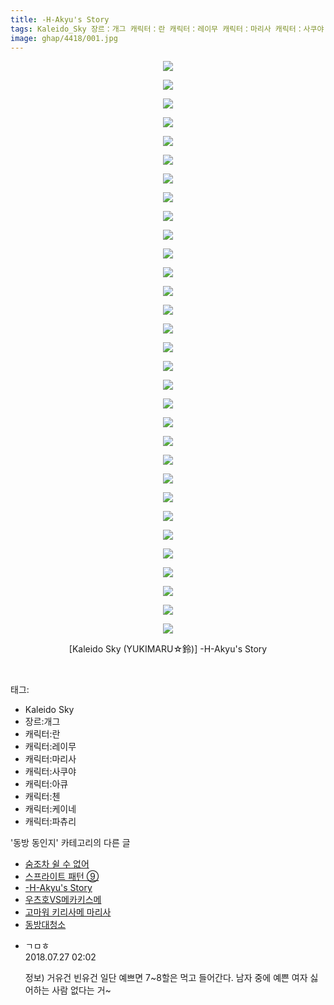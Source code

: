 ```yaml
---
title: -H-Akyu's Story
tags: Kaleido_Sky 장르：개그 캐릭터：란 캐릭터：레이무 캐릭터：마리사 캐릭터：사쿠야 캐릭터：아큐 캐릭터：첸 캐릭터：케이네 캐릭터：파츄리 YUKIMARU☆鈴 동방_동인지
image: ghap/4418/001.jpg
---
```

<div class="article">
<p style="text-align: center; clear: none; float: none;"><img src="{{ site.nasurl }}/ghap/4418/001.jpg"/></p>
<p style="text-align: center; clear: none; float: none;"><img src="{{ site.nasurl }}/ghap/4418/002.jpg"/></p>
<p style="text-align: center; clear: none; float: none;"><img src="{{ site.nasurl }}/ghap/4418/003.jpg"/></p>
<p style="text-align: center; clear: none; float: none;"><img src="{{ site.nasurl }}/ghap/4418/004.jpg"/></p>
<p style="text-align: center; clear: none; float: none;"><img src="{{ site.nasurl }}/ghap/4418/005.jpg"/></p>
<p style="text-align: center; clear: none; float: none;"><img src="{{ site.nasurl }}/ghap/4418/006.jpg"/></p>
<p style="text-align: center; clear: none; float: none;"><img src="{{ site.nasurl }}/ghap/4418/007.jpg"/></p>
<p style="text-align: center; clear: none; float: none;"><img src="{{ site.nasurl }}/ghap/4418/008.jpg"/></p>
<p style="text-align: center; clear: none; float: none;"><img src="{{ site.nasurl }}/ghap/4418/009.jpg"/></p>
<p style="text-align: center; clear: none; float: none;"><img src="{{ site.nasurl }}/ghap/4418/010.jpg"/></p>
<p style="text-align: center; clear: none; float: none;"><img src="{{ site.nasurl }}/ghap/4418/011.jpg"/></p>
<p style="text-align: center; clear: none; float: none;"><img src="{{ site.nasurl }}/ghap/4418/012.jpg"/></p>
<p style="text-align: center; clear: none; float: none;"><img src="{{ site.nasurl }}/ghap/4418/013.jpg"/></p>
<p style="text-align: center; clear: none; float: none;"><img src="{{ site.nasurl }}/ghap/4418/014.jpg"/></p>
<p style="text-align: center; clear: none; float: none;"><img src="{{ site.nasurl }}/ghap/4418/015.jpg"/></p>
<p style="text-align: center; clear: none; float: none;"><img src="{{ site.nasurl }}/ghap/4418/016.jpg"/></p>
<p style="text-align: center; clear: none; float: none;"><img src="{{ site.nasurl }}/ghap/4418/017.jpg"/></p>
<p style="text-align: center; clear: none; float: none;"><img src="{{ site.nasurl }}/ghap/4418/018.jpg"/></p>
<p style="text-align: center; clear: none; float: none;"><img src="{{ site.nasurl }}/ghap/4418/019.jpg"/></p>
<p style="text-align: center; clear: none; float: none;"><img src="{{ site.nasurl }}/ghap/4418/020.jpg"/></p>
<p style="text-align: center; clear: none; float: none;"><img src="{{ site.nasurl }}/ghap/4418/021.jpg"/></p>
<p style="text-align: center; clear: none; float: none;"><img src="{{ site.nasurl }}/ghap/4418/022.jpg"/></p>
<p style="text-align: center; clear: none; float: none;"><img src="{{ site.nasurl }}/ghap/4418/023.jpg"/></p>
<p style="text-align: center; clear: none; float: none;"><img src="{{ site.nasurl }}/ghap/4418/024.jpg"/></p>
<p style="text-align: center; clear: none; float: none;"><img src="{{ site.nasurl }}/ghap/4418/025.jpg"/></p>
<p style="text-align: center; clear: none; float: none;"><img src="{{ site.nasurl }}/ghap/4418/026.jpg"/></p>
<p style="text-align: center; clear: none; float: none;"><img src="{{ site.nasurl }}/ghap/4418/027.jpg"/></p>
<p style="text-align: center; clear: none; float: none;"><img src="{{ site.nasurl }}/ghap/4418/028.jpg"/></p>
<p style="text-align: center; clear: none; float: none;"><img src="{{ site.nasurl }}/ghap/4418/029.jpg"/></p>
<p style="text-align: center; clear: none; float: none;"><img src="{{ site.nasurl }}/ghap/4418/030.jpg"/></p>
<p style="text-align: center; clear: none; float: none;"><img src="{{ site.nasurl }}/ghap/4418/031.jpg"/></p>
<p style="text-align: center; clear: none; float: none;">[Kaleido Sky (YUKIMARU☆鈴)] -H-Akyu's Story</p>
<p><br/></p>
</div><div class="tagTrail">
<p>태그: </p>
<ul>
<li>Kaleido Sky</li>
<li>장르:개그</li>
<li>캐릭터:란</li>
<li>캐릭터:레이무</li>
<li>캐릭터:마리사</li>
<li>캐릭터:사쿠야</li>
<li>캐릭터:아큐</li>
<li>캐릭터:첸</li>
<li>캐릭터:케이네</li>
<li>캐릭터:파츄리</li>
</ul>
</div><div class="another">
<p>'동방 동인지' 카테고리의 다른 글</p>
<ul>
<li><a href="/2018-06-09-ghap_4420">숨조차 쉴 수 없어</a></li>
<li><a href="/2018-06-09-ghap_4419">스프라이트 패턴 ⑨</a></li>
<li><a href="/2018-06-09-ghap_4418">-H-Akyu's Story</a></li>
<li><a href="/2018-06-09-ghap_4417">우츠호VS메카키스메</a></li>
<li><a href="/2018-06-09-ghap_4416">고마워 키리사메 마리사</a></li>
<li><a href="/2018-06-09-ghap_4415">동방대청소</a></li>
</ul>
</div><div class="cb_module cb_fluid">
<div class="cb_wrt cb_profile">
<div class="comment">
<ul>
<li class="cb_thumb_off" id="comment15294511">
<div class="cb_comment_area">
<div class="cb_info_area">
<div class="cb_section">
<span class="cb_nick_name">ㄱㅁㅎ</span>
</div>
<div class="cb_section">
<span class="cb_date">2018.07.27 02:02 </span>
</div>
</div>
<div class="cb_dsc_comment">
<p class="cb_dsc">
											정보) 거유건 빈유건 일단 예쁘면 7~8할은 먹고 들어간다. 남자 중에 예쁜 여자 싫어하는 사람 없다는 거~
										</p>
</div>
</div></li>
</ul>
</div>
</div><!-- commentList close -->
</div>